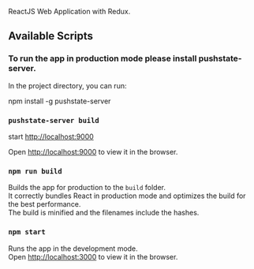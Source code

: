 ReactJS Web Application with Redux.

## Available Scripts

### To run the app in production mode please install pushstate-server.

In the project directory, you can run:<br>

npm install -g pushstate-server<br>
### `pushstate-server build`
start [http://localhost:9000](http://localhost:9000)<br>

Open [http://localhost:9000](http://localhost:9000) to view it in the browser.

### `npm run build`

Builds the app for production to the `build` folder.<br>
It correctly bundles React in production mode and optimizes the build for the best performance.<br>
The build is minified and the filenames include the hashes.<br>

### `npm start`

Runs the app in the development mode.<br>
Open [http://localhost:3000](http://localhost:3000) to view it in the browser.
